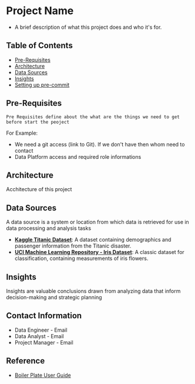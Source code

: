 # Project Name
- A brief description of what this project does and who it's for.

## Table of Contents

- [Pre-Requisites](#pre-requisites)
- [Architecture](#architecture)
- [Data Sources](#data-sources)
- [Insights](#insights)
- [Setting up pre-commit](docs/pre-commit.md)

## Pre-Requisites
`Pre Requisites define about the what are the things we need to get before start the peoject`

For Example:
  - We need a git access (link to Git). If we don't have then whom need to contact
  - Data Platform access and required role informations

## Architecture
Acchitecture of this project

## Data Sources
A data source is a system or location from which data is retrieved for use in data processing and analysis tasks

- **[Kaggle Titanic Dataset](https://www.kaggle.com/c/titanic/data)**: A dataset containing demographics and passenger information from the Titanic disaster.
- **[UCI Machine Learning Repository - Iris Dataset](https://archive.ics.uci.edu/ml/datasets/iris)**: A classic dataset for classification, containing measurements of iris flowers.

## Insights
Insights are valuable conclusions drawn from analyzing data that inform decision-making and strategic planning

## Contact Information
- Data Engineer - Email
- Data Analyst - Email
- Project Manager - Email

## Reference
- [Boiler Plate User Guide](docs/overview.md)